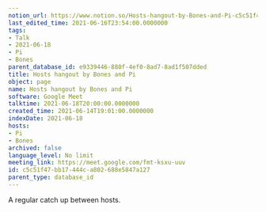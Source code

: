 ```yaml
---
notion_url: https://www.notion.so/Hosts-hangout-by-Bones-and-Pi-c5c51f47bb17444ca802688e5847a127
last_edited_time: 2021-06-16T23:54:00.0000000
tags:
- Talk
- 2021-06-18
- Pi
- Bones
parent_database_id: e9339446-880f-4ef0-8ad7-8ad1f507dded
title: Hosts hangout by Bones and Pi
object: page
name: Hosts hangout by Bones and Pi
software: Google Meet
talktime: 2021-06-18T20:00:00.0000000
created_time: 2021-06-14T19:01:00.0000000
indexDate: 2021-06-18
hosts:
- Pi
- Bones
archived: false
language_level: No limit
meeting_link: https://meet.google.com/fmt-ksxu-uuv
id: c5c51f47-bb17-444c-a802-688e5847a127
parent_type: database_id
---
```


A regular catch up between hosts.


